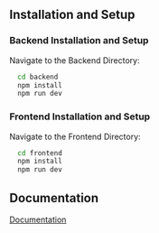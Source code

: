 ## Installation and Setup

### Backend Installation and Setup

Navigate to the Backend Directory:

```bash
  cd backend
  npm install
  npm run dev
```

### Frontend Installation and Setup

Navigate to the Frontend Directory:

```bash
  cd frontend
  npm install
  npm run dev
```

## Documentation

[Documentation](https://github.com/Harshit-Banwal/google-docs/blob/master/DOCUMENTATION.md)
